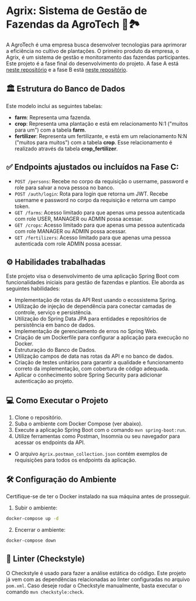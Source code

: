 # Agrix: Sistema de Gestão de Fazendas da AgroTech 🌱🏞️
A AgroTech é uma empresa busca desenvolver tecnologias para aprimorar a eficiência no cultivo de plantações. O primeiro produto da empresa, o Agrix, é um sistema de gestão e monitoramento das fazendas participantes. Este projeto é a fase final do desenvolvimento do projeto. A fase A está [neste repositório](https://github.com/geovannaotoni/java-project-agrix-stage-a/tree/main) e a fase B está [neste repositório](https://github.com/geovannaotoni/java-project-agrix-stage-b/).

## 🏛️ Estrutura do Banco de Dados
Este modelo inclui as seguintes tabelas:
- **farm**: Representa uma fazenda.
- **crop**: Representa uma plantação e está em relacionamento N:1 ("muitos para um") com a tabela **farm**.
- **fertilizer**: Representa um fertilizante, e está em um relacionamento N:N ("muitos para muitos") com a tabela **crop**. Esse relacionamento é realizado através da tabela **crop_fertilizer**.

## ✅ Endpoints ajustados ou incluídos na Fase C:
* `POST /persons`: Recebe no corpo da requisição o username, password e role para salvar a nova pessoa no banco.
* `POST /auth/login`: Rota para login que retorna um JWT. Recebe username e password no corpo da requisição e retorna um campo token.
* `GET /farms`: Acesso limitado para que apenas uma pessoa autenticada com role USER, MANAGER ou ADMIN possa acessar.
* `GET /crops`: Acesso limitado para que apenas uma pessoa autenticada com role MANAGER ou ADMIN possa acessar.
* `GET /fertilizers`: Acesso limitado para que apenas uma pessoa autenticada com role ADMIN possa acessar.

## ⚙️ Habilidades trabalhadas
Este projeto visa o desenvolvimento de uma aplicação Spring Boot com funcionalidades iniciais para gestão de fazendas e plantios. Ele aborda as seguintes habilidades:
- Implementação de rotas da API Rest usando o ecossistema Spring.
- Utilização de injeção de dependência para conectar camadas de controle, serviço e persistência.
- Utilização do Spring Data JPA para entidades e repositórios de persistência em banco de dados.
- Implementação de gerenciamento de erros no Spring Web.
- Criação de um Dockerfile para configurar a aplicação para execução no Docker.
- Estruturação do Banco de Dados.
- Utilização campos de data nas rotas da API e no banco de dados.
- Criação de testes unitários para garantir a qualidade e funcionamento correto da implementação, com cobertura de código adequada.
- Aplicar o conhecimento sobre Spring Security para adicionar autenticação ao projeto.

## 💻 Como Executar o Projeto
1. Clone o repositório.
2. Suba o ambiente com Docker Compose (ver abaixo).
3. Execute a aplicação Spring Boot com  o comando `mvn spring-boot:run`.
4. Utilize ferramentas como Postman, Insomnia ou seu navegador para acessar os endpoints da API.
- O arquivo `Agrix.postman_collection.json` contém exemplos de requisições para todos os endpoints da aplicação.

## 🛠️ Configuração do Ambiente
Certifique-se de ter o Docker instalado na sua máquina antes de prosseguir.

1. Subir o ambiente:
```bash
docker-compose up -d
```
2. Encerrar o ambiente:
```bash
docker-compose down
```

## 🧹 Linter (Checkstyle)
O Checkstyle é usado para fazer a análise estática do código. Este projeto já vem com as dependências relacionadas ao linter configuradas no arquivo `pom.xml`. Caso deseje rodar o Checkstyle manualmente, basta executar o comando `mvn checkstyle:check`.
